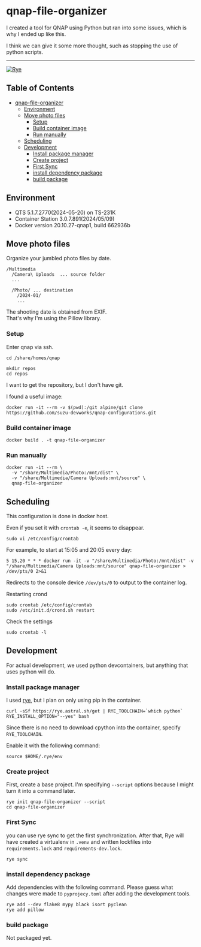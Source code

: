 # qnap-file-organizer

I created a tool for QNAP using Python but ran into some issues, which is why I ended up like this.

I think we can give it some more thought, such as stopping the use of python scripts.

---
[![Rye](https://img.shields.io/endpoint?url=https://raw.githubusercontent.com/astral-sh/rye/main/artwork/badge.json)](https://rye.astral.sh)

## Table of Contents <!-- omit in toc -->

- [qnap-file-organizer](#qnap-file-organizer)
  - [Environment](#environment)
  - [Move photo files](#move-photo-files)
    - [Setup](#setup)
    - [Build container image](#build-container-image)
    - [Run manually](#run-manually)
  - [Scheduling](#scheduling)
  - [Development](#development)
    - [Install package manager](#install-package-manager)
    - [Create project](#create-project)
    - [First Sync](#first-sync)
    - [install dependency package](#install-dependency-package)
    - [build package](#build-package)

## Environment

- QTS 5.1.7.2770(2024-05-20) on TS-231K
- Container Station 3.0.7.891(2024/05/09)
- Docker version 20.10.27-qnap1, build 662936b

## Move photo files

Organize your jumbled photo files by date.

```console
/Multimedia
  /Camera\ Uploads  ... source folder
  ...

  /Photo/ ... destination
    /2024-01/  
    ...
```

The shooting date is obtained from EXIF.  
That's why I'm using the Pillow library.

### Setup

Enter qnap via ssh.

```shell
cd /share/homes/qnap

mkdir repos
cd repos
```

I want to get the repository, but I don't have git.

I found a useful image:

```shell
docker run -it --rm -v $(pwd):/git alpine/git clone https://github.com/suzu-devworks/qnap-configurations.git
```

### Build container image

```shell
docker build . -t qnap-file-organizer
```

### Run manually

```shell
docker run -it --rm \
  -v "/share/Multimedia/Photo:/mnt/dist" \
  -v "/share/Multimedia/Camera Uploads:mnt/source" \
  qnap-file-organizer 
```

## Scheduling

This configuration is done in docker host.

Even if you set it with `crontab -e`, it seems to disappear.

```shell
sudo vi /etc/config/crontab
```

For example, to start at 15:05 and 20:05 every day:

```crontab
5 15,20 * * * docker run -it -v "/share/Multimedia/Photo:/mnt/dist" -v "/share/Multimedia/Camera Uploads:mnt/source" qnap-file-organizer > /dev/pts/0 2>&1
```

Redirects to the console device `/dev/pts/0` to output to the container log.

Restarting crond

```shell
sudo crontab /etc/config/crontab
sudo /etc/init.d/crond.sh restart
```

Check the settings

```shell
sudo crontab -l
```

## Development

For actual development, we used python devcontainers, but anything that uses python will do.

### Install package manager

I used [rye](https://rye.astral.sh/guide/installation/), but I plan on only using pip in the container.

```shell
curl -sSf https://rye.astral.sh/get | RYE_TOOLCHAIN=`which python` RYE_INSTALL_OPTION="--yes" bash
```

Since there is no need to download cpython into the container, specify `RYE_TOOLCHAIN`.

Enable it with the following command:

```shell
source $HOME/.rye/env
```

### Create project

First, create a base project.
I'm specifying `--script` options because I might turn it into a command later.

```shell
rye init qnap-file-organizer --script
cd qnap-file-organizer
```

### First Sync

you can use rye sync to get the first synchronization. After that,
Rye will have created a virtualenv in `.venv` and written lockfiles into `requirements.lock` and `requirements-dev.lock`.

```shell
rye sync
```

### install dependency package

Add dependencies with the following command.
Please guess what changes were made to `pyprojecy.toml` after adding the development tools.

```shell
rye add --dev flake8 mypy black isort pyclean
rye add pillow
```

### build package

Not packaged yet.
